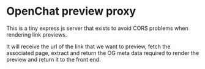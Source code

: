 # OpenChat preview proxy

This is a tiny express js server that exists to avoid CORS problems when rendering link previews.

It will receive the url of the link that we want to preview, fetch the associated page, extract and return the OG meta data required to render the preview and return it to the front end.
